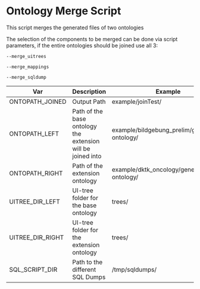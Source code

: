 # Ontology Merge Script
This script merges the generated files of two ontologies

The selection of the components to be merged can be done via script parameters, if the entire ontologies should be joined use all 3:
```
--merge_uitrees 
```
```
--merge_mappings 
```
```
--merge_sqldump
```
| Var              | Description                                                 | Example                                       | Default   |
|------------------|-------------------------------------------------------------|-----------------------------------------------|-----------|
| ONTOPATH_JOINED  | Output Path                                                 | example/joinTest/                             | -         |
| ONTOPATH_LEFT    | Path of the base ontology the extension will be joined into | example/bildgebung_prelim/generated-ontology/ | -         |
| ONTOPATH_RIGHT   | Path of the extension ontology                              | example/dktk_oncology/generated-ontology/     | -         |
| UITREE_DIR_LEFT  | UI-tree folder for the base ontology                        | trees/                                        | ui-trees/ |
| UITREE_DIR_RIGHT | UI-tree folder for the extension ontology                   | trees/                                        | ui-trees/ |
| SQL_SCRIPT_DIR   | Path to the different SQL Dumps                             | /tmp/sqldumps/                                |           |
